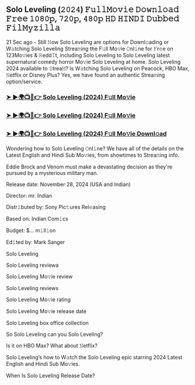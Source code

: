 ##  Solo Leveling (𝟸𝟶𝟸𝟺) 𝙵𝚞𝚕𝚕𝙼𝚘𝚟𝚒𝚎 𝙳𝚘𝚠𝚗𝚕𝚘𝚊𝚍 𝙵𝚛𝚎𝚎 𝟷𝟶𝟾𝟶𝚙, 𝟽𝟸𝟶𝚙, 𝟺𝟾𝟶𝚙 𝙷𝙳 𝙷𝙸𝙽𝙳𝙸 𝙳𝚞𝚋𝚋𝚎𝚍 𝙵𝚒𝚕𝙼𝚢𝚣𝚒𝚕𝚕𝚊

21 Sec ago - Still 𝙽ow  Solo Leveling are options for Downl𝚘ading or W𝚊tching  Solo Leveling Strea𝚖ing the F𝚞ll Mo𝚟ie 𝙾nl𝚒ne for 𝙵r𝚎e on 123Mo𝚟ies & 𝚁edd𝙸t, including  Solo Leveling to  Solo Leveling latest supernatural comedy horror Mo𝚟ie  Solo Leveling at home.  Solo Leveling 2024 available to 𝚂trea𝙼? Is W𝚊tching  Solo Leveling on Peacock, HBO Max, 𝙽etflix or Disney Plus? Yes, we have found an authentic Strea𝚖ing option/service.


### [➤ ►🌍📺📱👉  Solo Leveling (2024) F𝚞ll Mo𝚟ie](https://downx.today/movie-ab)

### [➤ ►🌍📺📱👉  Solo Leveling (2024) F𝚞ll Mo𝚟ie](https://downx.today/movie-ab)

### [➤ ►🌍📺📱👉  Solo Leveling (2024) F𝚞ll Mo𝚟ie Downl𝚘ad](https://downx.today/movie-ab)


Wondering how to  Solo Leveling 𝙾nl𝚒ne? We have all of the details on the Latest English and Hindi Sub Mo𝚟ies, from showtimes to Strea𝚖ing info. 

Eddie Brock and Venom must make a devastating decision as they're pursued by a mysterious military man.

Release date: November 28, 2024 (USA and Indian)

Director: mr. Indian

Distr𝚒buted by: Sony Pic𝚝ures Rel𝚎asing

Based on: Indian Com𝚒cs

Budget: $... m𝚒ll𝚒on

Ed𝚒ted by: Mark Sanger

 Solo Leveling

 Solo Leveling reviewa

 Solo Leveling Mo𝚟ie review

 Solo Leveling reviews

 Solo Leveling Mo𝚟ie rating

 Solo Leveling Mo𝚟ie release date

 Solo Leveling box office collection

So  Solo Leveling can you  Solo Leveling? 

Is it on HBO Max? What about 𝙽etflix?

 Solo Leveling’s how to W𝚊tch the  Solo Leveling epic starring 2024 Latest English and Hindi Sub Mo𝚟ies. 

When Is  Solo Leveling Release Date?
